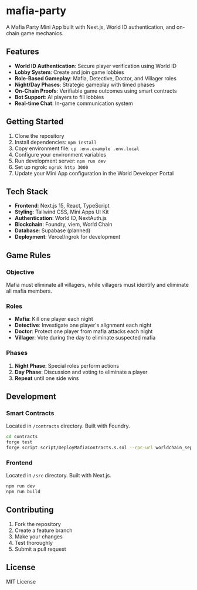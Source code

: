 # mafia-party

A Mafia Party Mini App built with Next.js, World ID authentication, and on-chain game mechanics.

## Features

- **World ID Authentication**: Secure player verification using World ID
- **Lobby System**: Create and join game lobbies
- **Role-Based Gameplay**: Mafia, Detective, Doctor, and Villager roles
- **Night/Day Phases**: Strategic gameplay with timed phases
- **On-Chain Proofs**: Verifiable game outcomes using smart contracts
- **Bot Support**: AI players to fill lobbies
- **Real-time Chat**: In-game communication system

## Getting Started

1. Clone the repository
2. Install dependencies: `npm install`
3. Copy environment file: `cp .env.example .env.local`
4. Configure your environment variables
5. Run development server: `npm run dev`
6. Set up ngrok: `ngrok http 3000`
7. Update your Mini App configuration in the World Developer Portal

## Tech Stack

- **Frontend**: Next.js 15, React, TypeScript
- **Styling**: Tailwind CSS, Mini Apps UI Kit
- **Authentication**: World ID, NextAuth.js
- **Blockchain**: Foundry, viem, World Chain
- **Database**: Supabase (planned)
- **Deployment**: Vercel/ngrok for development

## Game Rules

### Objective
Mafia must eliminate all villagers, while villagers must identify and eliminate all mafia members.

### Roles
- **Mafia**: Kill one player each night
- **Detective**: Investigate one player's alignment each night
- **Doctor**: Protect one player from mafia attacks each night
- **Villager**: Vote during the day to eliminate suspected mafia

### Phases
1. **Night Phase**: Special roles perform actions
2. **Day Phase**: Discussion and voting to eliminate a player
3. **Repeat** until one side wins

## Development

### Smart Contracts
Located in `/contracts` directory. Built with Foundry.

```bash
cd contracts
forge test
forge script script/DeployMafiaContracts.s.sol --rpc-url worldchain_sepolia
```

### Frontend
Located in `/src` directory. Built with Next.js.

```bash
npm run dev
npm run build
```

## Contributing

1. Fork the repository
2. Create a feature branch
3. Make your changes
4. Test thoroughly
5. Submit a pull request

## License

MIT License
